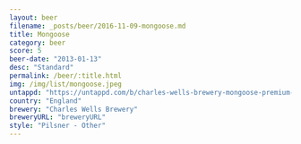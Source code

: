 ```yaml
---
layout: beer
filename: _posts/beer/2016-11-09-mongoose.md
title: Mongoose
category: beer
score: 5
beer-date: "2013-01-13"
desc: "Standard"
permalink: /beer/:title.html
img: /img/list/mongoose.jpeg
untappd: "https://untappd.com/b/charles-wells-brewery-mongoose-premium-beer/65997"
country: "England"
brewery: "Charles Wells Brewery"
breweryURL: "breweryURL"
style: "Pilsner - Other"
---
```

